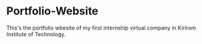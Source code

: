 # Portfolio-Website
This's the portfolio wbesite of my first internship virtual company in Kirirom Institute of Technology.
